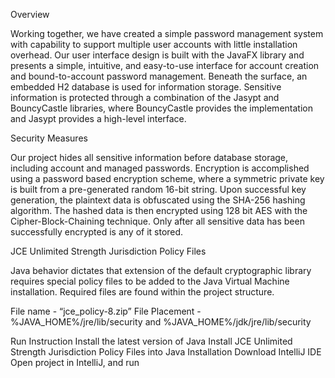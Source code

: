 Overview

Working together, we have created a simple password management system with capability to support multiple user accounts with little installation overhead. Our user interface design is built with the JavaFX library and presents a simple, intuitive, and easy-to-use interface for account creation and bound-to-account password management. Beneath the surface, an embedded H2 database is used for information storage. Sensitive information is protected through a combination of the Jasypt and BouncyCastle libraries, where BouncyCastle provides the implementation and Jasypt provides a high-level interface.
 
Security Measures

Our project hides all sensitive information before database storage, including account and managed passwords. Encryption is accomplished using a password based encryption scheme, where a symmetric private key is built from a pre-generated random 16-bit string. Upon successful key generation, the plaintext data is obfuscated using the SHA-256 hashing algorithm. The hashed data is then encrypted using 128 bit AES with the Cipher-Block-Chaining technique. Only after all sensitive data has been successfully encrypted is any of it stored.
 
JCE Unlimited Strength Jurisdiction Policy Files

Java behavior dictates that extension of the default cryptographic library requires special policy files to be added to the Java Virtual Machine installation. Required files are found within the project structure.
 
File name - “jce_policy-8.zip”
File Placement - %JAVA_HOME%/jre/lib/security and %JAVA_HOME%/jdk/jre/lib/security
 
Run Instruction
Install the latest version of Java
Install JCE Unlimited Strength Jurisdiction Policy Files into Java Installation
Download IntelliJ IDE
Open project in IntelliJ, and run
